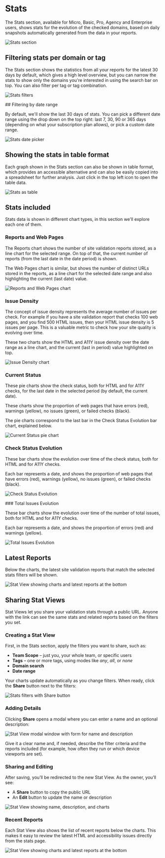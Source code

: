 # Stats

The Stats section, available for Micro, Basic, Pro, Agency and Enterprise users, shows stats for the evolution of the checked domains, based on daily snapshots automatically generated from the data in your reports.

![Stats section](img/stats/stats.png)

## Filtering stats per domain or tag

The Stats section shows the statistics from all your reports for the latest 30 days by default, which gives a high level overview, but you can narrow the stats to show only the domains you're interested in using the search bar on top. You can also filter per tag or tag combination.

![Stats filters](img/stats/stats-filter.png)

## Filtering by date range

By default, we'll show the last 30 days of stats. You can pick a different date range using the drop down on the top right: last 7, 30, 90 or 365 days (depending on what your subscription plan allows), or pick a custom date range.

![Stats date picker](img/stats/stats-dates.png)

## Showing the stats in table format

Each graph shown in the Stats section can also be shown in table format, which provides an accessible alternative and can also be easily copied into a spreadsheet for further analysis. Just click in the top left icon to open the table data.

![Stats as table](img/stats/stats-data-table.png)

## Stats included

Stats data is shown in different chart types, in this section we'll explore each one of them.

### Reports and Web Pages

The Reports chart shows the number of site validation reports stored, as a line chart for the selected range. On top of that, the current number of reports (from the last date in the date period) is shown.

The Web Pages chart is similar, but shows the number of distinct URLs stored in the reports, as a line chart for the selected date range and also highlighting the current (last date) value.

![Reports and Web Pages chart](img/stats/stats-reports-web-pages.png)

### Issue Density

The concept of issue density represents the average number of issues per check. For example if you have a site validation report that checks 100 web pages, and you find 500 HTML issues, then your HTML issue density is 5 issues per page. This is a valuable metric to check how your site quality is evolving over time.

These two charts show the HTML and A11Y issue density over the date range as a line chart, and the current (last in period) value highlighted on top.

![Issue Density chart](img/stats/stats-density.png)

### Current Status

These pie charts show the check status, both for HTML and for A11Y checks, for the last date in the selected period (by default, the current date).

These charts show the proportion of web pages that have errors (red), warnings (yellow), no issues (green), or failed checks (black).

The pie charts correspond to the last bar in the Check Status Evolution bar chart, explained below.

![Current Status pie chart](img/stats/stats-current-status.png)

### Check Status Evolution

These bar charts show the evolution over time of the check status, both for HTML and for A11Y checks.

Each bar represents a date, and shows the proportion of web pages that have errors (red), warnings (yellow), no issues (green), or failed checks (black).

![Check Status Evolution](img/stats/stats-check-status.png)

### Total Issues Evolution

These bar charts show the evolution over time of the number of total issues, both for HTML and for A11Y checks.

Each bar represents a date, and shows the proportion of errors (red) and warnings (yellow).

![Total Issues Evolution](img/stats/stats-total-issues.png)

## Latest Reports

Below the charts, the latest site validation reports that match the selected stats filters will be shown.  

![Stat View showing charts and latest reports at the bottom](/img/stats/stats-latest-reports.png)

## Sharing Stat Views

Stat Views let you share your validation stats through a public URL. Anyone with the link can see the same stats and related reports based on the filters you set.

### Creating a Stat View

First, in the Stats section, apply the filters you want to share, such as:

- **Team Scope** – just you, your whole team, or specific users  
- **Tags** – one or more tags, using modes like *any*, *all*, or *none*  
- **Domain search**  
- **Date range**

Your charts update automatically as you change filters. When ready, click the **Share** button next to the filters:

![Stats filters with Share button](/img/stats/stat-views-01.png)

### Adding Details

Clicking **Share** opens a modal where you can enter a name and an optional description:  

![Stat View modal window with form for name and description](/img/stats/stat-views-02.png)

Give it a clear name and, if needed, describe the filter criteria and the reports included (for example, how often they run or which device viewports are set).

### Sharing and Editing

After saving, you’ll be redirected to the new Stat View. As the owner, you’ll see:

- A **Share** button to copy the public URL  
- An **Edit** button to update the name or description  

![Stat View showing name, description, and charts](/img/stats/stat-views-03.png)

### Recent Reports

Each Stat View also shows the list of recent reports below the charts. This makes it easy to review the latest HTML and accessibility issues directly from the stats page.

![Stat View showing charts and latest reports at the bottom](/img/stats/stat-views-04.png)
